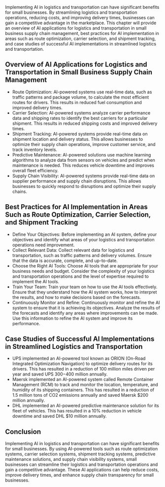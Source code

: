 

Implementing AI in logistics and transportation can have significant benefits for small businesses. By streamlining logistics and transportation operations, reducing costs, and improving delivery times, businesses can gain a competitive advantage in the marketplace. This chapter will provide an overview of AI applications for logistics and transportation in small business supply chain management, best practices for AI implementation in areas such as route optimization, carrier selection, and shipment tracking, and case studies of successful AI implementations in streamlined logistics and transportation.

Overview of AI Applications for Logistics and Transportation in Small Business Supply Chain Management
------------------------------------------------------------------------------------------------------

* Route Optimization: AI-powered systems use real-time data, such as traffic patterns and package volume, to calculate the most efficient routes for drivers. This results in reduced fuel consumption and improved delivery times.
* Carrier Selection: AI-powered systems analyze carrier performance data and shipping rates to identify the best carriers for a particular shipment. This results in reduced shipping costs and improved delivery times.
* Shipment Tracking: AI-powered systems provide real-time data on shipment location and delivery status. This allows businesses to optimize their supply chain operations, improve customer service, and track inventory levels.
* Predictive Maintenance: AI-powered solutions use machine learning algorithms to analyze data from sensors on vehicles and predict when maintenance is needed. This reduces vehicle downtime and improves overall fleet efficiency.
* Supply Chain Visibility: AI-powered systems provide real-time data on supplier performance and supply chain disruptions. This allows businesses to quickly respond to disruptions and optimize their supply chains.

Best Practices for AI Implementation in Areas Such as Route Optimization, Carrier Selection, and Shipment Tracking
------------------------------------------------------------------------------------------------------------------

* Define Your Objectives: Before implementing an AI system, define your objectives and identify what areas of your logistics and transportation operations need improvement.
* Collect Relevant Data: Collect relevant data for logistics and transportation, such as traffic patterns and delivery volumes. Ensure that the data is accurate, complete, and up-to-date.
* Choose the Right AI Tools: Choose AI tools that are appropriate for your business needs and budget. Consider the complexity of your logistics and transportation operations and the level of expertise required to implement the AI tools.
* Train Your Team: Train your team on how to use the AI tools effectively. Ensure that they understand how the AI system works, how to interpret the results, and how to make decisions based on the forecasts.
* Continuously Monitor and Refine: Continuously monitor and refine the AI system to ensure that it is achieving its objectives. Analyze the results of the forecasts and identify any areas where improvements can be made. Use this information to refine the AI system and improve its performance.

Case Studies of Successful AI Implementations in Streamlined Logistics and Transportation
-----------------------------------------------------------------------------------------

* UPS implemented an AI-powered tool known as ORION (On-Road Integrated Optimization Navigation) to optimize delivery routes for its drivers. This has resulted in a reduction of 100 million miles driven per year and saved UPS $300-$400 million annually.
* Maersk implemented an AI-powered system called Remote Container Management (RCM) to track and monitor the location, temperature, and humidity of its shipping containers. This has resulted in a reduction of 1.5 million tons of CO2 emissions annually and saved Maersk $200 million annually.
* DHL implemented an AI-powered predictive maintenance solution for its fleet of vehicles. This has resulted in a 10% reduction in vehicle downtime and saved DHL $10 million annually.

Conclusion
----------

Implementing AI in logistics and transportation can have significant benefits for small businesses. By using AI-powered tools such as route optimization systems, carrier selection systems, shipment tracking systems, predictive maintenance solutions, and supply chain visibility systems, small businesses can streamline their logistics and transportation operations and gain a competitive advantage. These AI applications can help reduce costs, improve delivery times, and enhance supply chain transparency for small businesses.
